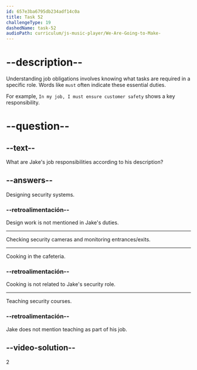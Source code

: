 ```yaml
---
id: 657e3ba6795db234adf14c0a
title: Task 52
challengeType: 19
dashedName: task-52
audioPath: curriculum/js-music-player/We-Are-Going-to-Make-
---
```


<!-- (audio) Jake: No, not that much. In the morning, I must check the security cameras and be sure they are working properly. I have to monitor the entrances and exits at all times. -->

# --description--

Understanding job obligations involves knowing what tasks are required in a specific role. Words like `must` often indicate these essential duties.

For example, `In my job, I must ensure customer safety` shows a key responsibility.

# --question--

## --text--

What are Jake's job responsibilities according to his description?

## --answers--

Designing security systems.

### --retroalimentación--

Design work is not mentioned in Jake's duties.

---

Checking security cameras and monitoring entrances/exits.

---

Cooking in the cafeteria.

### --retroalimentación--

Cooking is not related to Jake's security role.

---

Teaching security courses.

### --retroalimentación--

Jake does not mention teaching as part of his job.

## --video-solution--

2
